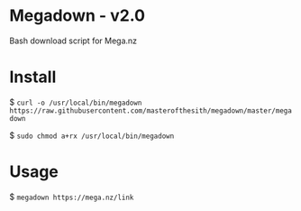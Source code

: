 # Megadown - v2.0
Bash download script for Mega.nz

# Install
$ `curl -o /usr/local/bin/megadown https://raw.githubusercontent.com/masterofthesith/megadown/master/megadown`

$ `sudo chmod a+rx /usr/local/bin/megadown`

# Usage
$ `megadown https://mega.nz/link`

